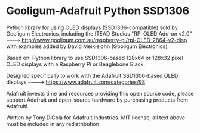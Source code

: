 Gooligum-Adafruit Python SSD1306
=======================

Python library for using OLED displays (SSD1306-compatible) sold by Gooligum Electronics,
including the ITEAD Studios "RPi OLED Add-on v2.0" ---> http://www.gooligum.com.au/raspberry-pi/rpi-OLED-2864-v2-disp
with examples added by David Meiklejohn (Gooligum Electronics)

Based on:
Python library to use SSD1306-based 128x64 or 128x32 pixel OLED displays with a Raspberry Pi or Beaglebone Black.

Designed specifically to work with the Adafruit SSD1306-based OLED displays ----> https://www.adafruit.com/categories/98

Adafruit invests time and resources providing this open source code, please support Adafruit and open-source hardware by purchasing products from Adafruit!

Written by Tony DiCola for Adafruit Industries.
MIT license, all text above must be included in any redistribution
